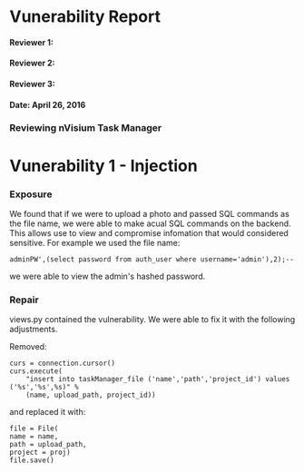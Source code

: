 # Vunerability Report

#### Reviewer 1:
#### Reviewer 2:
#### Reviewer 3:
#### Date: April 26, 2016

### Reviewing nVisium Task Manager

# Vunerability 1 - Injection

### Exposure

We found that if we were to upload a photo and passed SQL commands as the file name, we were able to make acual SQL commands on the backend. This allows use to view and compromise infomation that would considered sensitive. For example we used the file name:

```
adminPW',(select password from auth_user where username='admin'),2);--
```

we were able to view the admin's hashed password.

### Repair

views.py contained the vulnerability. We were able to fix it with the following adjustments. 

Removed:
```
curs = connection.cursor()
curs.execute(
    "insert into taskManager_file ('name','path','project_id') values ('%s','%s',%s)" %
    (name, upload_path, project_id))
```

and replaced it with:
```
file = File(
name = name,
path = upload_path,
project = proj)
file.save()
```


